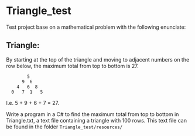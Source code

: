 # Triangle_test

Test project base on a mathematical problem with the following enunciate:

## Triangle:

By starting at the top of the triangle and moving to adjacent numbers on the row below, the maximum total from top to bottom is 27.
```
        5
      9  6
    4   6  8
  0   7  1   5
```
I.e. 5 + 9 + 6 + 7 = 27.

Write a program in a C# to find the maximum total from top to bottom in Triangle.txt, a text file containing a triangle with 100 rows.
This text file can be found in the folder ```Triangle_test/resources/``` 
